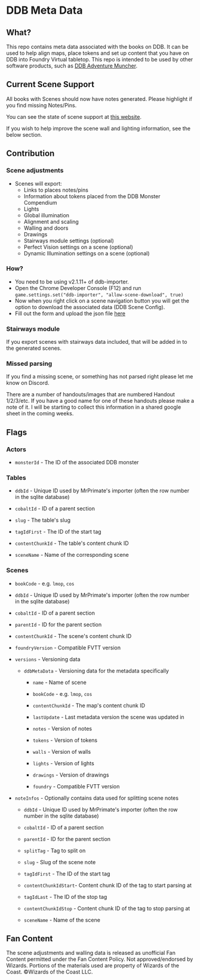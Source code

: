 # DDB Meta Data

## What?

This repo contains meta data associated with the books on DDB.
It can be used to help align maps, place tokens and set up content that you have on DDB into Foundry Virtual tabletop.
This repo is intended to be used by other software products, such as [DDB Adventure Muncher](https://github.com/MrPrimate/ddb-adventure-muncher/).

## Current Scene Support

All books with Scenes should now have notes generated. Please highlight if you find missing Notes/Pins.

You can see the state of scene support at [this website](https://docs.ddb.mrprimate.co.uk/status.html).

If you wish to help improve the scene wall and lighting information, see the below section.

## Contribution

### Scene adjustments

* Scenes will export:
  * Links to places notes/pins
  * Information about tokens placed from the DDB Monster Compendium
  * Lights
  * Global illumination
  * Alignment and scaling
  * Walling and doors
  * Drawings
  * Stairways module settings (optional)
  * Perfect Vision settings on a scene (optional)
  * Dynamic Illumination settings on a scene (optional)

### How?

* You need to be using v2.1.11+ of ddb-importer.
* Open the Chrome Developer Console (F12) and run `game.settings.set("ddb-importer", "allow-scene-download", true)`
* Now when you right click on a scene navigation button you will get the option to download the associated data (DDB Scene Config).
* Fill out the form and upload the json file [here](https://forms.gle/NvyRWdUxi9Dho4As9)

### Stairways module

If you export scenes with stairways data included, that will be added in to the generated scenes.

### Missed parsing

If you find a missing scene, or something has not parsed right please let me know on Discord.

There are a number of handouts/images that are numbered Handout 1/2/3/etc.
If you have a good name for one of these handouts please make a note of it.
I will be starting to collect this information in a shared google sheet in the coming weeks.

## Flags

### Actors

* `monsterId` - The ID of the associated DDB monster

### Tables

* `ddbId` - Unique ID used by MrPrimate's importer (often the row number in the sqlite database)

* `cobaltId` - ID of a parent section

* `slug` - The table's slug

* `tagIdFirst` - The ID of the start tag

* `contentChunkId` - The table's content chunk ID

* `sceneName` - Name of the corresponding scene

### Scenes

* `bookCode` - e.g. `lmop`, `cos`

* `ddbId` - Unique ID used by MrPrimate's importer (often the row number in the sqlite database)

* `cobaltId` - ID of a parent section

* `parentId` - ID for the parent section

* `contentChunkId` - The scene's content chunk ID

* `foundryVersion` - Compatible FVTT version

* `versions` - Versioning data

  * `ddbMetaData` - Versioning data for the metadata specifically

    * `name` - Name of scene

    * `bookCode` - e.g. `lmop`, `cos`

    * `contentChunkId` - The map's content chunk ID

    * `lastUpdate` - Last metadata version the scene was updated in

    * `notes` - Version of notes

    * `tokens` - Version of tokens

    * `walls` - Version of walls

    * `lights` - Version of lights

    * `drawings` - Version of drawings

    * `foundry` - Compatible FVTT version

* `noteInfos` - Optionally contains data used for splitting scene notes

  * `ddbId` - Unique ID used by MrPrimate's importer (often the row number in the sqlite database)

  * `cobaltId` - ID of a parent section

  * `parentId` - ID for the parent section

  * `splitTag` - Tag to split on

  * `slug` - Slug of the scene note

  * `tagIdFirst` - The ID of the start tag

  * `contentChunkIdStart`- Content chunk ID of the tag to start parsing at

  * `tagIdLast` - The ID of the stop tag

  * `contentChunkIdStop` - Content chunk ID of the tag to stop parsing at

  * `sceneName` - Name of the scene

## Fan Content

The scene adjustments and walling data is released as unofficial Fan Content permitted under the Fan Content Policy. Not approved/endorsed by Wizards. Portions of the materials used are property of Wizards of the Coast. ©Wizards of the Coast LLC.
